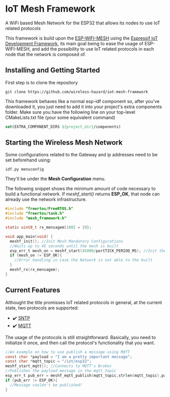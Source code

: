 # IoT Mesh Framework
A WiFi based Mesh Network for the ESP32 that allows its nodes to use IoT related protocols

This framework is build upon the [ESP-WIFI-MESH](https://docs.espressif.com/projects/esp-idf/en/v4.4.2/esp32/api-guides/esp-wifi-mesh.html) using the [Espressif IoT Development Framework](https://docs.espressif.com/projects/esp-idf/en/latest/esp32/), its main goal being to ease the usage of ESP-WIFI-MESH, and add the possibility to use IoT related protocols in each node that the network is composed of.

## Installing and Getting Started

First step is to clone the repository

```shell
git clone https://github.com/wireless-hazard/iot-mesh-framework
```

This framework behaves like a normal esp-idf component so, after you've downloaded it, you just need to add it into your project's extra components folder.
Make sure you have the following line on your top-level CMakeLists.txt file (your some equivalent command)

```cmake
set(EXTRA_COMPONENT_DIRS ${project_dir}/components)
```

## Starting the Wireless Mesh Network

Some configurations related to the Gateway and ip addresses need to be set beforehand using:

```shell
idf.py menuconfig
```

They'll be under the **Mesh Configuration** menu.



The following snippet shows the minimum amount of code necessary to build a functional network. If _meshf_start()_ returns **ESP_OK**, that node can already use the network infrastructure.

```c
#include "freertos/FreeRTOS.h"
#include "freertos/task.h"
#include "mesh_framework.h"

static uint8_t rx_mensagem[180] = {0};

void app_main(void) {
  meshf_init(); //Init Mesh Mandatory Configurations
  //Waits up to 45 seconds until the mesh is built
  esp_err_t mesh_on = meshf_start(45000/portTICK_PERIOD_MS); //Init the Mesh Network itself 
  if (mesh_on != ESP_OK){
    //Error handling in case the Network is not able to the built
  }
  meshf_rx(rx_mensagem);
}
```

## Current Features

Althought the title promisses IoT related protocols in general, at the current state, two protocols are supported:

- :heavy_check_mark: [SNTP](https://en.wikipedia.org/wiki/Network_Time_Protocol) 
- :heavy_check_mark: [MQTT](https://mqtt.org/)

The usage of the protocols is still straightforward. Basically, you need to initialize it once, and then call the protocol's functionality that you want.

```c
//An example on how to use publish a message using MQTT
const char *payload = "I am a pretty important message";
const char *mqtt_topic = "/iot/esp32";
meshf_start_mqtt(); //Connects to MQTT's Broker
//Publishes the payload message in the mqtt_topic
esp_err_t pub_err = meshf_mqtt_publish(mqtt_topic,strlen(mqtt_topic),payload,strlen(payload));
if (pub_err != ESP_OK){
  //Message couldn't be published!
}
```
